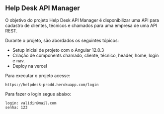 <h2>Help Desk API Manager</h2>

O objetivo do projeto Help Desk API Manager é disponibilizar uma API para cadastro de clientes, técnicos e chamados
para uma empresa de uma API REST.

Durante o projeto, são abordados os seguintes tópicos:

* Setup inicial de projeto com o Angular 12.0.3
* Criação de components chamado, cliente, técnico, header, home, login e nav.
* Deploy na vercel

Para executar o projeto acesse:

```
https://helpdesk-prodd.herokuapp.com/login
```
Para fazer o login segue abaixo:
```
login: validir@mail.com
senha: 123
```
